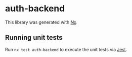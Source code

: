 # auth-backend

This library was generated with [Nx](https://nx.dev).

## Running unit tests

Run `nx test auth-backend` to execute the unit tests via [Jest](https://jestjs.io).
